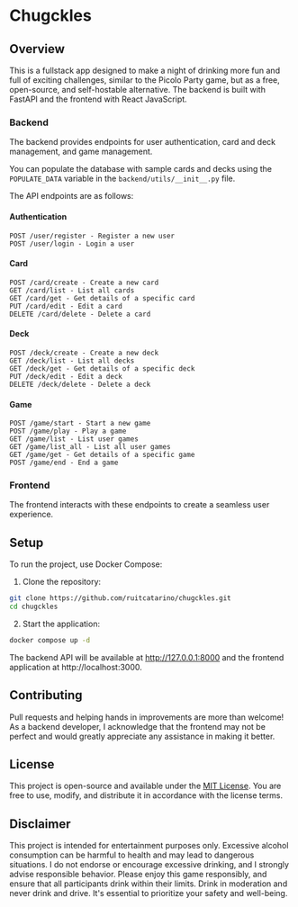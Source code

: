 # Chugckles

## Overview
This is a fullstack app designed to make a night of drinking more fun and full of exciting challenges, similar to the Picolo Party game, but as a free, open-source, and self-hostable alternative. The backend is built with FastAPI and the frontend with React JavaScript.

### Backend
The backend provides endpoints for user authentication, card and deck management, and game management.

You can populate the database with sample cards and decks using the `POPULATE_DATA` variable in the `backend/utils/__init__.py` file.

The API endpoints are as follows:
#### Authentication

    POST /user/register - Register a new user
    POST /user/login - Login a user

#### Card

    POST /card/create - Create a new card
    GET /card/list - List all cards
    GET /card/get - Get details of a specific card
    PUT /card/edit - Edit a card
    DELETE /card/delete - Delete a card

#### Deck

    POST /deck/create - Create a new deck
    GET /deck/list - List all decks
    GET /deck/get - Get details of a specific deck
    PUT /deck/edit - Edit a deck
    DELETE /deck/delete - Delete a deck

#### Game

    POST /game/start - Start a new game
    POST /game/play - Play a game
    GET /game/list - List user games
    GET /game/list_all - List all user games
    GET /game/get - Get details of a specific game
    POST /game/end - End a game

### Frontend
The frontend interacts with these endpoints to create a seamless user experience.

## Setup
To run the project, use Docker Compose:
1. Clone the repository:
```sh
git clone https://github.com/ruitcatarino/chugckles.git
cd chugckles
```
2. Start the application:
```sh
docker compose up -d
```
The backend API will be available at http://127.0.0.1:8000 and the frontend application at http://localhost:3000.


## Contributing
Pull requests and helping hands in improvements are more than welcome! As a backend developer, I acknowledge that the frontend may not be perfect and would greatly appreciate any assistance in making it better.

## License
This project is open-source and available under the [MIT License](LICENSE.md). You are free to use, modify, and distribute it in accordance with the license terms.

## Disclaimer
This project is intended for entertainment purposes only. Excessive alcohol consumption can be harmful to health and may lead to dangerous situations. I do not endorse or encourage excessive drinking, and I strongly advise responsible behavior. Please enjoy this game responsibly, and ensure that all participants drink within their limits. Drink in moderation and never drink and drive. It's essential to prioritize your safety and well-being.
